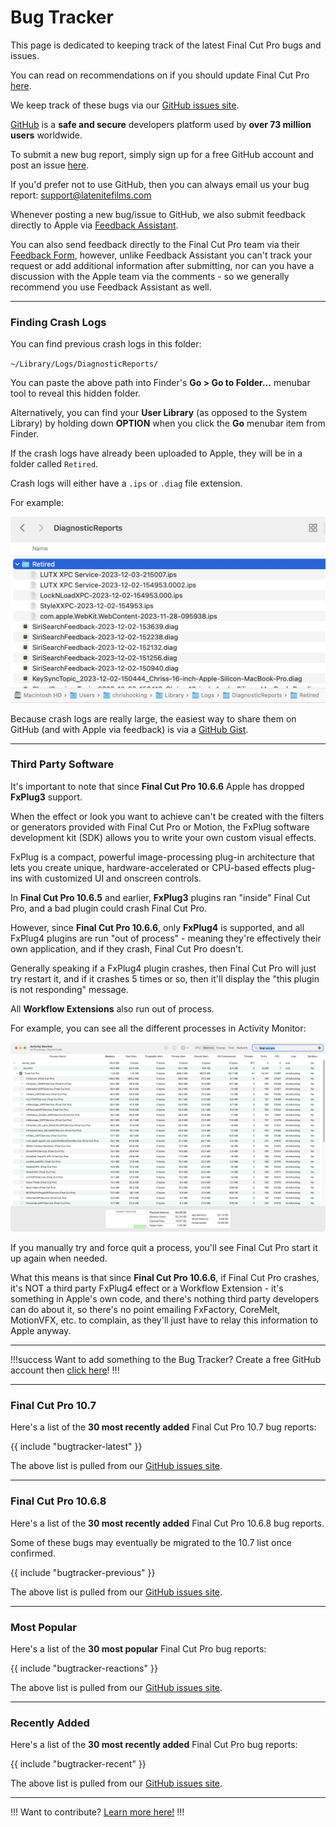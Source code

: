 # Bug Tracker

This page is dedicated to keeping track of the latest Final Cut Pro bugs and issues.

You can read on recommendations on if you should update Final Cut Pro [here](/update-guide/).

We keep track of these bugs via our [GitHub issues site](https://github.com/CommandPost/FCPCafe/issues).

[GitHub](https://github.com) is a **safe and secure** developers platform used by **over 73 million users** worldwide.

To submit a new bug report, simply sign up for a free GitHub account and post an issue [here](https://github.com/CommandPost/FCPCafe/issues/new?assignees=&labels=&projects=&template=bug-report.md&title=).

If you'd prefer not to use GitHub, then you can always email us your bug report: [support@latenitefilms.com](mailto:support@latenitefilms.com)

Whenever posting a new bug/issue to GitHub, we also submit feedback directly to Apple via [Feedback Assistant](https://feedbackassistant.apple.com).

You can also send feedback directly to the Final Cut Pro team via their [Feedback Form](https://www.apple.com/feedback/finalcutpro/), however, unlike Feedback Assistant you can't track your request or add additional information after submitting, nor can you have a discussion with the Apple team via the comments - so we generally recommend you use Feedback Assistant as well.

---

### Finding Crash Logs

You can find previous crash logs in this folder:

`~/Library/Logs/DiagnosticReports/`

You can paste the above path into Finder's **Go > Go to Folder...** menubar tool to reveal this hidden folder.

Alternatively, you can find your **User Library** (as opposed to the System Library) by holding down **OPTION** when you click the **Go** menubar item from Finder.

If the crash logs have already been uploaded to Apple, they will be in a folder called `Retired`.

Crash logs will either have a `.ips` or `.diag` file extension.

For example:

![](/static/crash-log-folder.jpg)

Because crash logs are really large, the easiest way to share them on GitHub (and with Apple via feedback) is via a [GitHub Gist](https://gist.github.com).

---

### Third Party Software

It's important to note that since **Final Cut Pro 10.6.6** Apple has dropped **FxPlug3** support.

When the effect or look you want to achieve can't be created with the filters or generators provided with Final Cut Pro or Motion, the FxPlug software development kit (SDK) allows you to write your own custom visual effects.

FxPlug is a compact, powerful image-processing plug-in architecture that lets you create unique, hardware-accelerated or CPU-based effects plug-ins with customized UI and onscreen controls.

In **Final Cut Pro 10.6.5** and earlier, **FxPlug3** plugins ran "inside" Final Cut Pro, and a bad plugin could crash Final Cut Pro.

However, since **Final Cut Pro 10.6.6**, only **FxPlug4** is supported, and all FxPlug4 plugins are run "out of process" - meaning they're effectively their own application, and if they crash, Final Cut Pro doesn't.

Generally speaking if a FxPlug4 plugin crashes, then Final Cut Pro will just try restart it, and if it crashes 5 times or so, then it'll display the "this plugin is not responding" message.

All **Workflow Extensions** also run out of process.

For example, you can see all the different processes in Activity Monitor:

![](../static/fcp-activity-monitor.png)

If you manually try and force quit a process, you'll see Final Cut Pro start it up again when needed.

What this means is that since **Final Cut Pro 10.6.6**, if Final Cut Pro crashes, it's NOT a third party FxPlug4 effect or a Workflow Extension - it's something in Apple's own code, and there's nothing third party developers can do about it, so there's no point emailing FxFactory, CoreMelt, MotionVFX, etc. to complain, as they'll just have to relay this information to Apple anyway.

---

!!!success Want to add something to the Bug Tracker?
Create a free GitHub account then [click here](https://github.com/CommandPost/FCPCafe/issues/new?assignees=&labels=&projects=&template=bug-report.md&title=)!
!!!

---

### Final Cut Pro 10.7

Here's a list of the **30 most recently added** Final Cut Pro 10.7 bug reports:

{{ include "bugtracker-latest" }}

The above list is pulled from our [GitHub issues site](https://github.com/CommandPost/FCPCafe/issues).

---

### Final Cut Pro 10.6.8

Here's a list of the **30 most recently added** Final Cut Pro 10.6.8 bug reports.

Some of these bugs may eventually be migrated to the 10.7 list once confirmed.

{{ include "bugtracker-previous" }}

The above list is pulled from our [GitHub issues site](https://github.com/CommandPost/FCPCafe/issues).

---

### Most Popular

Here's a list of the **30 most popular** Final Cut Pro bug reports:

{{ include "bugtracker-reactions" }}

The above list is pulled from our [GitHub issues site](https://github.com/CommandPost/FCPCafe/issues).

---

### Recently Added

Here's a list of the **30 most recently added** Final Cut Pro bug reports:

{{ include "bugtracker-recent" }}

The above list is pulled from our [GitHub issues site](https://github.com/CommandPost/FCPCafe/issues).

---

!!!
Want to contribute? [Learn more here!](/contribute/)
!!!